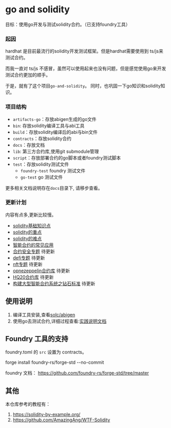 # go and solidity

目标：使用go开发与测试solidity合约。（已支持foundry工具）

### 起因

hardhat 是目前最流行的solidity开发测试框架。但是hardhat需要使用到 ts/js来测试合约。

而我一直对 ts/js 不感冒，虽然可以使用起来也没有问题，但是感觉使用go来开发测试合约更加的顺手。

于是，就有了这个项目`go-and-solidity`。 同时，也巩固一下go知识和solidity知识。

### 项目结构
- `artifacts-go`：存放abigen生成的go文件
- `bin`: 存放solidity编译工具与abi工具
- `build`：存放solidity编译后的abi与bin文件
- `contracts`：存放solidity合约
- `docs`：存放文档
- `lib`: 第三方合约库,使用git submodule管理
- `script`：存放部署合约的go脚本或者foundry测试脚本
- `test`：存放solidity测试文件
  - `foundry-test` foundry 测试文件
  - `go-test` go 测试文件


更多相关文档说明存在`docs`目录下, 请移步查看。

### 更新计划

内容有点多,更新比较慢。

- [solidity基础知识点](./docs/solidity基础知识点.md)
- [solidity的重点](./docs/solidity重点.md)
- [solidity的难点](./docs/solidity难点_代理合约.md)
- [智能合约的常见应用](./docs/常见应用.md)
- [合约安全专题](./docs/合约安全.md)  待更新
- [defi专题](./docs/defi.md) 待更新
- [nft专题](./docs/nft.md) 待更新
- [opnezeppelin合约库](./docs/openzeppelin合约库.md)  待更新
- [HQ20合约库](./docs/HQ20合约库.md)  待更新
- [构建大型智能合约系统之钻石标准](./docs/diamond.md) 待更新

## 使用说明

1. 编译工具安装,查看[solc/abigen](./docs/solidity编译工具与abigen工具.md)
2. 使用go去测试合约,详细过程查看:[实践说明文档](./docs/go-and-solidity的实践说明.md)

## Foundry 工具的支持

foundry.toml 的 `src` 设置为 contracts。

forge install foundry-rs/forge-std --no-commit

foundry 文档： https://github.com/foundry-rs/forge-std/tree/master

## 其他

本仓库参考的教程有：
1. https://solidity-by-example.org/
2. https://github.com/AmazingAng/WTF-Solidity

